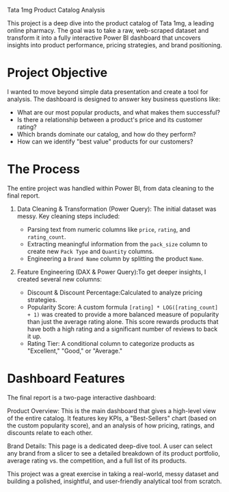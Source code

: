 Tata 1mg Product Catalog Analysis

This project is a deep dive into the product catalog of Tata 1mg, a leading online pharmacy. The goal was to take a raw, web-scraped dataset and transform it into a fully interactive Power BI dashboard that uncovers insights into product performance, pricing strategies, and brand positioning.

# Project Objective

I wanted to move beyond simple data presentation and create a tool for analysis. The dashboard is designed to answer key business questions like:

  * What are our most popular products, and what makes them successful?
  * Is there a relationship between a product's price and its customer rating?
  * Which brands dominate our catalog, and how do they perform?
  * How can we identify "best value" products for our customers?

# The Process

The entire project was handled within Power BI, from data cleaning to the final report.

1. Data Cleaning & Transformation (Power Query): The initial dataset was messy. Key cleaning steps included:

      * Parsing text from numeric columns like `price`, `rating`, and `rating_count`.
      * Extracting meaningful information from the `pack_size` column to create new `Pack Type` and `Quantity` columns.
      * Engineering a `Brand Name` column by splitting the product `Name`.

2. Feature Engineering (DAX & Power Query):To get deeper insights, I created several new columns:

      * Discount & Discount Percentage:Calculated to analyze pricing strategies.
      * Popularity Score: A custom formula `[rating] * LOG([rating_count] + 1)` was created to provide a more balanced measure of popularity than just the average rating alone. This score rewards products that have both a high rating and a significant number of reviews to back it up.
      * Rating Tier: A conditional column to categorize products as "Excellent," "Good," or "Average."

# Dashboard Features

The final report is a two-page interactive dashboard:

Product Overview: This is the main dashboard that gives a high-level view of the entire catalog. It features key KPIs, a "Best-Sellers" chart (based on the custom popularity score), and an analysis of how pricing, ratings, and discounts relate to each other.

Brand Details: This page is a dedicated deep-dive tool. A user can select any brand from a slicer to see a detailed breakdown of its product portfolio, average rating vs. the competition, and a full list of its products.

This project was a great exercise in taking a real-world, messy dataset and building a polished, insightful, and user-friendly analytical tool from scratch.
